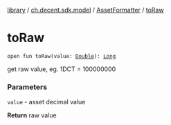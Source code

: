 [library](../../index.md) / [ch.decent.sdk.model](../index.md) / [AssetFormatter](index.md) / [toRaw](./to-raw.md)

# toRaw

`open fun toRaw(value: `[`Double`](https://kotlinlang.org/api/latest/jvm/stdlib/kotlin/-double/index.html)`): `[`Long`](https://kotlinlang.org/api/latest/jvm/stdlib/kotlin/-long/index.html)

get raw value, eg. 1DCT = 100000000

### Parameters

`value` - asset decimal value

**Return**
raw value

